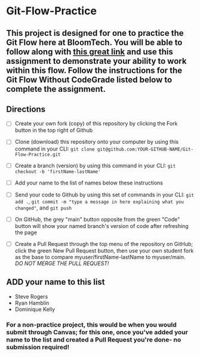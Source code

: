 # Git-Flow-Practice

## This project is designed for one to practice the Git Flow here at BloomTech. You will be able to follow along with [this great link](https://bloomtech.notion.site/bloomtech/BloomTech-Git-Flow-Step-by-step-269f68ae3bf64eb689a8328715a179f9) and use this assignment to demonstrate your ability to work within this flow. Follow the instructions for the Git Flow Without CodeGrade listed below to complete the assignment.

## Directions

- [ ] Create your own fork (copy) of this repository by clicking the Fork button in the top right of Github
- [ ] Clone (download) this repository onto your computer by using this command in your CLI: `git clone git@github.com:YOUR-GITHUB-NAME/Git-Flow-Practice.git`
- [ ] Create a branch (version) by using this command in your CLI: `git checkout -b 'firstName-lastName'`
- [ ] Add your name to the list of names below these instructions
- [ ] Send your code to Github by using this set of commands in your CLI: `git add .`, `git commit -m "type a message in here explaining what you changed"`, and `git push`
- [ ] On GitHub, the grey "main" button opposite from the green "Code" button will show your named branch's version of code after refreshing the page
- [ ] Create a Pull Request through the top menu of the repository on GitHub; click the green New Pull Request button, then use your own student fork as the base to compare myuser/firstName-lastName to myuser/main. *DO NOT MERGE THE PULL REQUEST!*


## ADD your name to this list
- Steve Rogers
- Ryan Hamblin
- Dominique Kelly

### For a non-practice project, this would be when you would submit through Canvas; for this one, once you've added your name to the list and created a Pull Request you're done- no submission required!
